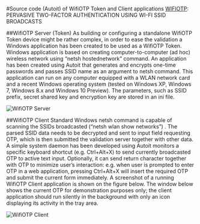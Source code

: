 #Source code (Autoit) of WifiOTP Token and Client applications 
[WIFIOTP](http://wifiotp.com): PERVASIVE TWO-FACTOR AUTHENTICATION USING WI-FI SSID BROADCASTS

##WifiOTP Server (Token)
As building or configuring a standalone WifiOTP Token device might be rather complex, in order to ease the validation a Windows application has been created to be used as a WifiOTP Token. Windows application is based on creating computer-to-computer (ad hoc) wireless network using “netsh hostednetwork” command. An application has been created using Autoit that generates and encrypts one-time passwords and passes SSID name as an argument to netsh command. This application can run on any computer equipped with a WLAN network card and a recent Windows operating system (tested on Windows XP, Windows 7, Windows 8.x and Windows 10 Preview). The parameters, such as SSID prefix, secret shared key and encryption key are stored in an ini file.

![WifiOTP Server](https://raw.githubusercontent.com/eminhuseynov/wifiotp/master/img/wifiotpserver.png)

##WifiOTP Client
Standard Windows netsh command is capable of scanning the SSIDs broadcasted (“netsh wlan show networks”) . The parsed SSID data needs to be decrypted and sent to input field requesting OTP, which is then submitted the validation server together with other data. A simple system daemon has been developed using Autoit monitors a specific keyboard shortcut (e.g. Ctrl+Alt+X) to send currently broadcasted OTP to active text input. Optionally, it can send return character together with OTP to minimize user’s interaction: e.g. when user is prompted to enter OTP in a web application, pressing Ctrl+Alt+X will insert the required OTP and submit the current form immediately. A screenshot of a running WifiOTP Client application is shown on the figure below. The window below shows the current OTP for demonstration purposes only; the client application should run silently in the background with only an icon displaying its activity in the tray area.

![WifiOTP Client](https://raw.githubusercontent.com/eminhuseynov/wifiotp/master/img/wifiotpclient.png)

